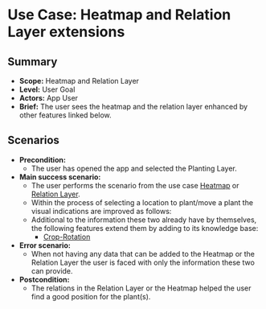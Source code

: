 # Use Case: Heatmap and Relation Layer extensions

## Summary

- **Scope:** Heatmap and Relation Layer
- **Level:** User Goal
- **Actors:** App User
- **Brief:** The user sees the heatmap and the relation layer enhanced by other features linked below.

## Scenarios

- **Precondition:**
  - The user has opened the app and selected the Planting Layer.
- **Main success scenario:**
  - The user performs the scenario from the use case [Heatmap](../current/heatmap_layer.md) or [Relation Layer](../current/relation_layer.md).
  - Within the process of selecting a location to plant/move a plant the visual indications are improved as follows:
  - Additional to the information these two already have by themselves, the following features extend them by adding to its knowledge base:
    - [Crop-Rotation](../draft/crop_rotation.md)
- **Error scenario:**
  - When not having any data that can be added to the Heatmap or the Relation Layer the user is faced with only the information these two can provide.
- **Postcondition:**
  - The relations in the Relation Layer or the Heatmap helped the user find a good position for the plant(s).
